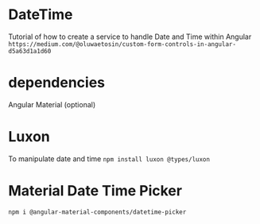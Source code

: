 # DateTime

Tutorial of how to create a service to handle Date and Time within Angular
`https://medium.com/@oluwaetosin/custom-form-controls-in-angular-d5a63d1a1d60`


# dependencies
Angular Material (optional)
# Luxon 
To manipulate date and time
`npm install luxon @types/luxon`

# Material Date Time Picker
`npm i @angular-material-components/datetime-picker`


